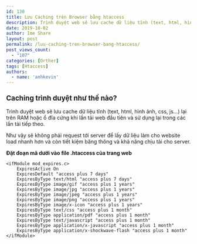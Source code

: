 ```yaml
---
id: 130
title: Lưu Caching trên Browser bằng htaccess
description: Trình duyệt web sẽ lưu cache dữ liệu tĩnh (text, html, hình ảnh, css, js…) lại trên RAM hoặc ổ đĩa cứng khi lần tải web đầu tiên và sử dụng lại trong các lần tải tiếp theo.
date: 2019-10-02
author: Ime Share
layout: post
permalink: /luu-caching-tren-browser-bang-htaccess/
post_views_count:
  - "107"
categories: [Orther]
tags: [Htaccess]
authors:
  - name: 'anhkevin'
---
```

### <span id="browser-caching-la-gi" class="ez-toc-section" style="font-size: 14pt;">Caching trình duyệt như thế nào?</span>

Trình duyệt web sẽ lưu cache dữ liệu tĩnh (text, html, hình ảnh, css, js…) lại trên RAM hoặc ổ đĩa cứng khi lần tải web đầu tiên và sử dụng lại trong các lần tải tiếp theo.

Như vậy sẽ không phải request tới server để lấy dữ liệu làm cho website load nhanh hơn và còn tiết kiệm băng thông và khả năng chịu tải cho server.

**Đặt đoạn mã dưới vào file .htaccess của trang web**

```shell
<ifModule mod_expires.c>
	ExpiresActive On
	ExpiresDefault "access plus 7 days"
	ExpiresByType text/html "access plus 7 days"
	ExpiresByType image/gif "access plus 1 years"
	ExpiresByType image/jpg "access plus 1 years"
	ExpiresByType image/jpeg "access plus 1 years"
	ExpiresByType image/png "access plus 1 years"
	ExpiresByType image/x-icon "access plus 1 years"
	ExpiresByType text/css "access plus 1 month"
	ExpiresByType application/pdf "access plus 1 month"
	ExpiresByType text/javascript "access plus 1 month"
	ExpiresByType application/x-javascript "access plus 1 month"
	ExpiresByType application/x-shockwave-flash "access plus 1 month"
</ifModule>
```